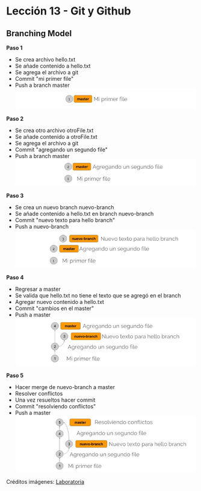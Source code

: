 # Lección 13 - Git y Github
## Branching Model

**Paso 1** 

* Se crea archivo hello.txt
* Se añade contenido a hello.txt
* Se agrega el archivo a git
* Commit "mi primer file"
* Push a branch master
![Alt-Text](docs/paso1.jpg)

**Paso 2**

* Se crea otro archivo otroFile.txt
* Se añade contenido a otroFile.txt
* Se agrega el archivo a git
* Commit "agregando un segundo file"
* Push a branch master
![Alt-Text](docs/paso2.jpg)

**Paso 3** 

* Se crea un nuevo branch nuevo-branch
* Se añade contenido a hello.txt en branch nuevo-branch
* Commit "nuevo texto para hello branch"
* Push a nuevo-branch
![Alt-Text](docs/paso3.jpg)

**Paso 4**

* Regresar a master
* Se valida que hello.txt no tiene el texto que se agregó en el branch
* Agregar nuevo contenido a hello.txt
* Commit "cambios en el master"
* Push a master
![Alt-Text](docs/paso4.jpg)

**Paso 5**

* Hacer merge de nuevo-branch a master
* Resolver conflictos
* Una vez resueltos hacer commit
* Commit "resolviendo conflictos"
* Push a master
![Alt-Text](docs/paso5.jpg)


Créditos imágenes: [Laboratoria](http://capitan-dev.laboratoria.la/tracks/2/courses/14/units/34/lessons/113/pages/764)
